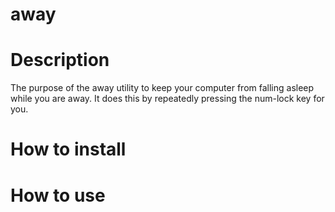 # away

# Description
The purpose of the away utility to keep your computer from falling asleep while you are away.
It does this by repeatedly pressing the num-lock key for you.

# How to install

# How to use